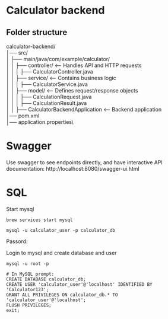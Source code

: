 # Calculator backend


## Folder structure
calculator-backend/ \
│── src/\
│   ├── main/java/com/example/calculator/\
│   │   ├── controller/        <-- Handles API and HTTP requests\
│   │   │   ├── CalculatorController.java\
│   │   ├── service/           <-- Contains business logic\
│   │   │   ├── CalculatorService.java\
│   │   ├── model/             <-- Defines request/response objects\
│   │   │   ├── CalculationRequest.java\
│   │   │   ├── CalculationResult.java\
│   │   ├──  CalculatorBackendApplication  <-- Backend application\
│── pom.xml\
│── application.properties\

# Swagger
Use swagger to see endpoints directly, and have interactive API documentation: 
http://localhost:8080/swagger-ui.html


# SQL 
Start mysql
``` 
brew services start mysql 
```
```
mysql -u calculator_user -p calculator_db
```
Passord: 


Login to mysql and create database and user

```
mysql -u root -p

# In MySQL prompt:
CREATE DATABASE calculator_db;
CREATE USER 'calculator_user'@'localhost' IDENTIFIED BY 'Calculator123';
GRANT ALL PRIVILEGES ON calculator_db.* TO 'calculator_user'@'localhost';
FLUSH PRIVILEGES;
exit;

```